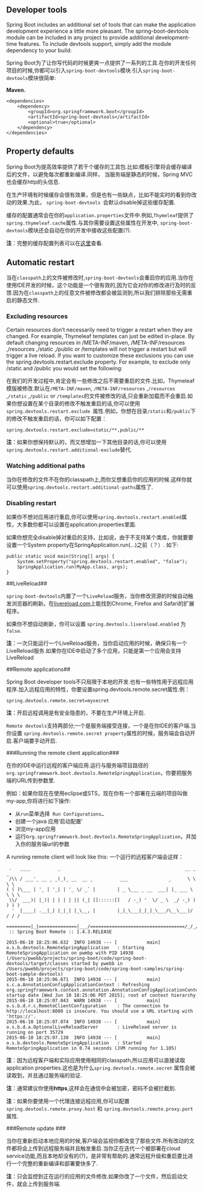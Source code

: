 ## Developer tools ##

Spring Boot includes an additional set of tools that can make the application development experience a little more pleasant. The spring-boot-devtools module can be included in any project to provide additional development-time features. To include devtools support, simply add the module dependency to your build:

Spring Boot为了让你写代码的时候更爽一点提供了一系列的工具.在你的开发任何项目的时候,你都可以引入`spring-boot-devtools`模块.引入`spring-boot-devtools`模块很简单:

**Maven.**

	<dependencies>
	    <dependency>
	        <groupId>org.springframework.boot</groupId>
	        <artifactId>spring-boot-devtools</artifactId>
	        <optional>true</optional>
	    </dependency>
	</dependencies>

## Property defaults ##


Spring Boot为提高效率提供了若干个缓存的工具包.比如:模板引擎将会缓存编译后的文件，以避免每次都重新编译.同样， 当服务端是静态的时候，Spring MVC 也会缓存http的头信息.

在生产环境有时候缓存会很有效果，但是也有一些缺点，比如不能实时的看到你改动的效果.为此， `spring-boot-devtools `会默认disable掉这些缓存配置.

缓存的配置通常会在你的`application.properties`文件中.例如,`Thymeleaf`提供了`spring.thymeleaf.cache`属性.与其你需要设置这些属性在开发中, `spring-boot-devtools`模块还会自动在你的开发中接收这些配置(?).


**注**：完整的缓存配置列表可以在[这里](https://github.com/spring-projects/spring-boot/blob/v1.4.3.RELEASE/spring-boot-devtools/src/main/java/org/springframework/boot/devtools/env/DevToolsPropertyDefaultsPostProcessor.java)查看.


## Automatic restart ##

当在`classpath`上的文件被修改时,`spring-boot-devtools`会重启你的应用.当你在使用IDE开发的时候，这个功能是一个很有效的,因为它会对你的修改进行及时的反馈.因为在`classpath`上的任意文件被修改都会被监测到,所以我们排除那些无需重启的静态文件.

### Excluding resources ###

Certain resources don’t necessarily need to trigger a restart when they are changed. For example, Thymeleaf templates can just be edited in-place. By default changing resources in /META-INF/maven, /META-INF/resources ,/resources ,/static ,/public or /templates will not trigger a restart but will trigger a live reload. If you want to customize these exclusions you can use the spring.devtools.restart.exclude property. For example, to exclude only /static and /public you would set the following:


在我们的开发过程中,肯定会有一些修改之后不需要重启的文件.比如，Thymeleaf模版被修改.默认在`/META-INF/maven`, `/META-INF/resources` ,`/resources` ,`/static` ,`/public` or `/templates`的文件被修改的话,只会重新加载而不会重启.如果你想设置在某个目录的修改不触发重启的话,你可以使用`spring.devtools.restart.exclude `属性.例如，你想在目录`/static`和`/public`下的修改不触发重启的话，你可以如下配置：

	spring.devtools.restart.exclude=static/**,public/**



**注**：如果你想保持默认的，而又想增加一下其他目录的话,你可以使用`spring.devtools.restart.additional-exclude`替代.


### Watching additional paths ###


当你在修改的文件不在你的classpath上,而你又想重启你的应用的时候.这样你就可以使用`spring.devtools.restart.additional-paths`属性了.

### Disabling restart ###

如果你不想对应用进行重启,你可以使用`spring.devtools.restart.enabled`属性，大多数你都可以设置在application.properties里面.

如果你想完全disable掉对重启的支持，比如说，由于不支持某个类库，你就要要设置一个System property在SpringApplication.run(…​)之前（？）. 如下:

	public static void main(String[] args) {
	    System.setProperty("spring.devtools.restart.enabled", "false");
	    SpringApplication.run(MyApp.class, args);
	}


##LiveReload##


`spring-boot-devtools`内置了一个`LiveReload`服务，当你修改资源的时候自动触发浏览器的刷新。在[livereload.com](http://livereload.com/extensions/)上能找到Chrome, Firefox and Safari的扩展程序。

如果你不想自动刷新，你可以设置 `spring.devtools.livereload.enabled` 为 `false`.


**注**：一次只能运行一个LiveReload服务，当你启动应用的时候，确保只有一个LiveReload服务.如果你在IDE中启动了多个应用，只能是第一个应用会支持LiveReload

##Remote applications##


Spring Boot developer tools不只局限于本地的开发.也有一些特性用于远程应用程序.加入远程应用的特性，你要设置spring.devtools.remote.secret属性.例：

	spring.devtools.remote.secret=mysecret


**注**：开启远程调用是有安全隐患的，不要在生产环境上开启.


`Remote devtools`支持两部分;一个是服务端接受连接，一个是在你IDE的客户端.当你设置 `spring.devtools.remote.secret property`属性的时候，服务端会自动开启.客户端要手动开启.

###Running the remote client application###

在你的IDE中运行远程的客户端应用.运行与服务端项目路径的`org.springframework.boot.devtools.RemoteSpringApplication`，你要把服务端的URL传到参数里.


例如：如果你现在在使用eclipse或STS，现在你有一个部署在云端的项目叫做my-app,你将进行如下操作:

- 从`run`菜单选择` Run Configurations…`
- 创建一个java 应用‘启动配置’
- 浏览my-app应用
- 运行o`rg.springframework.boot.devtools.RemoteSpringApplication`，并加入你的服务端url的参数

A running remote client will look like this:
一个运行的远程客户端会这样：

	 .   ____          _                                              __ _ _
	 /\\ / ___'_ __ _ _(_)_ __  __ _          ___               _      \ \ \ \
	( ( )\___ | '_ | '_| | '_ \/ _` |        | _ \___ _ __  ___| |_ ___ \ \ \ \
	 \\/  ___)| |_)| | | | | || (_| []::::::[]   / -_) '  \/ _ \  _/ -_) ) ) ) )
	  '  |____| .__|_| |_|_| |_\__, |        |_|_\___|_|_|_\___/\__\___|/ / / /
	 =========|_|==============|___/===================================/_/_/_/
	 :: Spring Boot Remote :: 1.4.3.RELEASE
	
	2015-06-10 18:25:06.632  INFO 14938 --- [           main] o.s.b.devtools.RemoteSpringApplication   : Starting RemoteSpringApplication on pwmbp with PID 14938 (/Users/pwebb/projects/spring-boot/code/spring-boot-devtools/target/classes started by pwebb in /Users/pwebb/projects/spring-boot/code/spring-boot-samples/spring-boot-sample-devtools)
	2015-06-10 18:25:06.671  INFO 14938 --- [           main] s.c.a.AnnotationConfigApplicationContext : Refreshing org.springframework.context.annotation.AnnotationConfigApplicationContext@2a17b7b6: startup date [Wed Jun 10 18:25:06 PDT 2015]; root of context hierarchy
	2015-06-10 18:25:07.043  WARN 14938 --- [           main] o.s.b.d.r.c.RemoteClientConfiguration    : The connection to http://localhost:8080 is insecure. You should use a URL starting with 'https://'.
	2015-06-10 18:25:07.074  INFO 14938 --- [           main] o.s.b.d.a.OptionalLiveReloadServer       : LiveReload server is running on port 35729
	2015-06-10 18:25:07.130  INFO 14938 --- [           main] o.s.b.devtools.RemoteSpringApplication   : Started RemoteSpringApplication in 0.74 seconds (JVM running for 1.105)



**注**：因为远程客户端和实际应用使用相同的classpath,所以应用可以直接读取application properties.这也是为什么`spring.devtools.remote.secret` 属性会被读取到，并且通过服务端的验证.

**注**：通常建议你使用**https**,这样会在通信中会被加密，密码不会被拦截到.

**注**：如果你要使用一个代理连接远程应用,你可以配置`spring.devtools.remote.proxy.host` 和 `spring.devtools.remote.proxy.port`属性.​


###Remote update ###


当你在重新启动本地应用的时候,客户端会监视你都改变了那些文件.所有改动的文件都将会上传到远程服务端并且触发重启.当你正在迭代一个被部署在cloud service功能,而且本地却没有的(?)，是非常有帮助的.通常远程升级和重启要比进行一个完整的重新编译和部署要快多了.



**注**：只会监控到正在运行的应用的文件修改.如果你改了一个文件，然后启动文件，就会上传到服务端.

